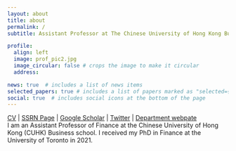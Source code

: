 ```yaml
---
layout: about
title: about
permalink: /
subtitle: Assistant Professor at The Chinese University of Hong Kong Business School

profile:
  align: left
  image: prof_pic2.jpg
  image_circular: false # crops the image to make it circular
  address: 

news: true  # includes a list of news items
selected_papers: true # includes a list of papers marked as "selected={true}"
social: true  # includes social icons at the bottom of the page
---
```


<a href = "https://www.dropbox.com/s/77gesw9zy9kh2kp/CV_chanikjo.pdf?dl=0">CV</a> 
| [SSRN Page](https://papers.ssrn.com/sol3/cf_dev/AbsByAuth.cfm?per_id=2641232) | [Google Scholar](https://scholar.google.com/citations?hl=en&authuser=5&user=4uNaol0AAAAJ) | [Twitter](https://mobile.twitter.com/jo_chanik) | [Department webpate](https://www.bschool.cuhk.edu.hk/staff/jo-chanik/) <br>
I am an Assistant Professor of Finance at the Chinese University of Hong Kong (CUHK) Business school. I received my PhD in Finance at the University of Toronto in 2021.  

